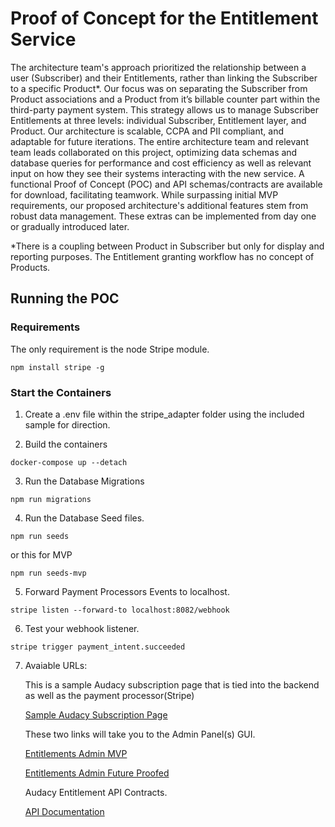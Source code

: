 
# Proof of Concept for the Entitlement Service

The architecture team's approach prioritized the relationship between a user (Subscriber) and their Entitlements, rather than linking the Subscriber to a specific Product*. Our focus was on separating the Subscriber from Product associations and a Product from it’s billable counter part within the third-party payment system.  This strategy allows us to manage Subscriber Entitlements at three levels: individual Subscriber, Entitlement layer, and Product. Our architecture is scalable, CCPA and PII compliant, and adaptable for future iterations. The entire architecture team and relevant team leads collaborated on this project, optimizing data schemas and database queries for performance and cost efficiency as well as relevant input on how they see their systems interacting with the new service. A functional Proof of Concept (POC) and API schemas/contracts are available for download, facilitating teamwork.  While surpassing initial MVP requirements, our proposed architecture's additional features stem from robust data management. These extras can be implemented from day one or gradually introduced later.

*There is a coupling between Product in Subscriber but only for display and reporting purposes.  The Entitlement granting workflow has no concept of Products. 



## Running the POC

### Requirements
The only requirement is the node Stripe module.

~~~
npm install stripe -g
~~~

### Start the Containers
1. Create a .env file within the stripe_adapter folder using the included sample for direction.

2. Build the containers

~~~
docker-compose up --detach
~~~

3. Run the Database Migrations

~~~
npm run migrations
~~~

4. Run the Database Seed files.

~~~
npm run seeds
~~~
or this for MVP
~~~
npm run seeds-mvp
~~~

5. Forward Payment Processors Events to localhost.

~~~
stripe listen --forward-to localhost:8082/webhook
~~~

6. Test your webhook listener.

~~~
stripe trigger payment_intent.succeeded
~~~

7. Avaiable URLs:

    This is a sample Audacy subscription page that is tied into the backend as well as the payment processor(Stripe)

    [Sample Audacy Subscription Page](http://localhost:8082/subscriptions-all.html)

    These two links will take you to the Admin Panel(s) GUI.

    [Entitlements Admin MVP](http://localhost:5174)

    [Entitlements Admin Future Proofed](http://localhost:5173)

    Audacy Entitlement API Contracts.
    
    [API Documentation](http://localhost:8080/api-doc)

